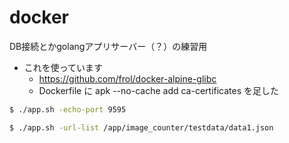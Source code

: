 # docker

DB接続とかgolangアプリサーバー（？）の練習用

 * これを使っています
   * https://github.com/frol/docker-alpine-glibc
   * Dockerfile に apk --no-cache add ca-certificates を足した


```sh
$ ./app.sh -echo-port 9595

$ ./app.sh -url-list /app/image_counter/testdata/data1.json
```
